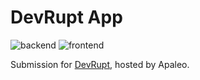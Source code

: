 # DevRupt App

![backend](https://github.com/DevRupt-Hackathon/devrupt-app/actions/workflows/backend.yaml/badge.svg)
![frontend](https://github.com/DevRupt-Hackathon/devrupt-app/actions/workflows/frontend.yaml/badge.svg)

Submission for [DevRupt](https://www.devrupt-hospitality.com/), hosted by Apaleo.
